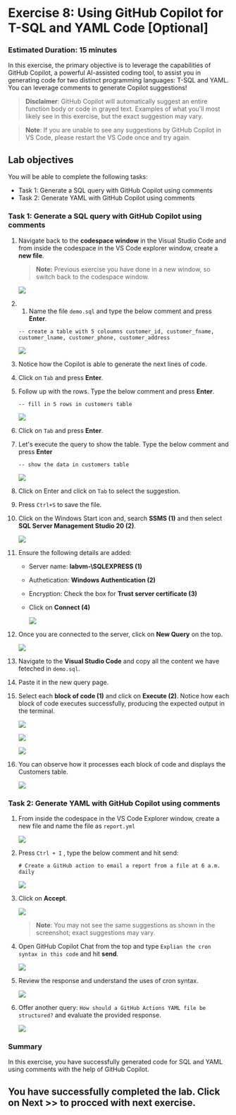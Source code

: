 # Exercise 8: Using GitHub Copilot for T-SQL and YAML Code [Optional]

### Estimated Duration: 15 minutes

In this exercise, the primary objective is to leverage the capabilities of GitHub Copilot, a powerful AI-assisted coding tool, to assist you in generating code for two distinct programming languages: T-SQL and YAML. You can leverage comments to generate Copilot suggestions!

>**Disclaimer**: GitHub Copilot will automatically suggest an entire function body or code in grayed text. Examples of what you'll most likely see in this exercise, but the exact suggestion may vary.

>**Note**: If you are unable to see any suggestions by GitHub Copilot in VS Code, please restart the VS Code once and try again. 

## Lab objectives

You will be able to complete the following tasks:

- Task 1: Generate a SQL query with GitHub Copilot using comments
- Task 2: Generate YAML with GitHub Copilot using comments

### Task 1: Generate a SQL query with GitHub Copilot using comments

1. Navigate back to the **codespace window** in the Visual Studio Code and from inside the codespace in the VS Code explorer window, create a **new file**.

    >**Note:** Previous exercise you have done in a new window, so switch back to the codespace window.

     ![](../media/chat-code-new.png)

1. 1. Name the file `demo.sql` and type the below comment and press **Enter**.

   ```
   -- create a table with 5 coloumns customer_id, customer_fname, customer_lname, customer_phone, customer_address
   ```

    ![](../media/c34.png)   
   
1. Notice how the Copilot is able to generate the next lines of code.

1. Click on `Tab` and press **Enter**.

1. Follow up with the rows. Type the below comment and press **Enter**.

   ```
   -- fill in 5 rows in customers table
   ```

    ![](../media/c35.png)   

1. Click on `Tab` and press **Enter**.

1. Let's execute the query to show the table. Type the below comment and press **Enter**

   ```
   -- show the data in customers table
   ```

    ![](../media/c36.png)   

1. Click on Enter and click on `Tab` to select the suggestion.

1. Press `Ctrl+S` to save the file.

1. Click on the Windows Start icon and, search **SSMS (1)** and then select **SQL Server Management Studio 20 (2)**.

   ![](../media/new-githubcopilot-feb-26.png)

1. Ensure the following details are added:

   - Server name: **labvm-<inject key="Deployment-id" enableCopy="false"/>\SQLEXPRESS (1)**
   - Authetication: **Windows Authentication (2)**
   - Encryption: Check the box for **Trust server certificate (3)**
   - Click on **Connect (4)**

       ![](../media/hub115.png)
     
1. Once you are connected to the server, click on **New Query** on the top.

   ![](../media/hub110.png)

1. Navigate to the **Visual Studio Code** and copy all the content we have feteched in `demo.sql`.

1. Paste it in the new query page.

1. Select each **block of code (1)** and click on **Execute (2)**. Notice how each block of code executes successfully, producing the expected output in the terminal.

   ![](../media/hub111.png)

   ![](../media/hub112.png)

   ![](../media/hub113.png)
   
1. You can observe how it processes each block of code and displays the Customers table.

   ![](../media/hub40.png)   
   
### Task 2: Generate YAML with GitHub Copilot using comments
   
1. From inside the codespace in the VS Code Explorer window, create a new file and name the file as `report.yml`

    ![](../media/chat-code-new.png)

1. Press `Ctrl + I` , type the below comment and hit send:

   ```
   # Create a GitHub action to email a report from a file at 6 a.m. daily
   ```
   ![](../media/hub9.png)

1. Click on **Accept**.

   ![](../media/hub8.png)

      > **Note**: You may not see the same suggestions as shown in the screenshot; exact suggestions may vary.

1. Open GitHub Copilot Chat from the top and type `Explian the cron syntax in this code` and hit **send**.

      ![](../media/hub10.png)
   
1. Review the response and understand the uses of cron syntax.

      ![](../media/hub11.png)

1. Offer another query: `How should a GitHub Actions YAML file be structured?` and evaluate the provided response.

   ![](../media/c41.png)
   
### Summary

In this exercise, you have successfully generated code for SQL and YAML using comments with the help of GitHub Copilot.

## You have successfully completed the lab. Click on **Next >>** to procced with next exercise.
